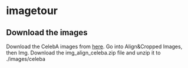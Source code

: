 # imagetour

## Download the images

Download the CelebA images from [here](http://mmlab.ie.cuhk.edu.hk/projects/CelebA.html). Go into Align&Cropped Images, then Img. Download the img_align_celeba.zip file and unzip it to ./images/celeba

